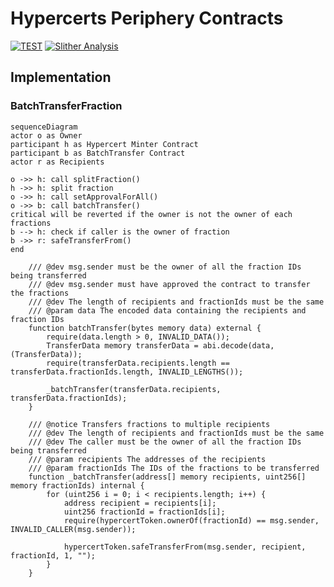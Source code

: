 # Hypercerts Periphery Contracts

[![TEST](https://github.com/hypercerts-org/protocol-periphery/actions/workflows/test.yml/badge.svg)](https://github.com/hypercerts-org/protocol-periphery/actions/workflows/test.yml)
[![Slither Analysis](https://github.com/hypercerts-org/protocol-periphery/actions/workflows/slither.yaml/badge.svg)](https://github.com/hypercerts-org/protocol-periphery/actions/workflows/slither.yaml)

## Implementation

### BatchTransferFraction
```mermaid
sequenceDiagram
actor o as Owner
participant h as Hypercert Minter Contract
participant b as BatchTransfer Contract
actor r as Recipients

o ->> h: call splitFraction()
h ->> h: split fraction
o ->> h: call setApprovalForAll()
o ->> b: call batchTransfer()
critical will be reverted if the owner is not the owner of each fractions
b --> h: check if caller is the owner of fraction
b ->> r: safeTransferFrom()
end

```
```solidity
    /// @dev msg.sender must be the owner of all the fraction IDs being transferred
    /// @dev msg.sender must have approved the contract to transfer the fractions
    /// @dev The length of recipients and fractionIds must be the same
    /// @param data The encoded data containing the recipients and fraction IDs
    function batchTransfer(bytes memory data) external {
        require(data.length > 0, INVALID_DATA());
        TransferData memory transferData = abi.decode(data, (TransferData));
        require(transferData.recipients.length == transferData.fractionIds.length, INVALID_LENGTHS());

        _batchTransfer(transferData.recipients, transferData.fractionIds);
    }

    /// @notice Transfers fractions to multiple recipients
    /// @dev The length of recipients and fractionIds must be the same
    /// @dev The caller must be the owner of all the fraction IDs being transferred
    /// @param recipients The addresses of the recipients
    /// @param fractionIds The IDs of the fractions to be transferred
    function _batchTransfer(address[] memory recipients, uint256[] memory fractionIds) internal {
        for (uint256 i = 0; i < recipients.length; i++) {
            address recipient = recipients[i];
            uint256 fractionId = fractionIds[i];
            require(hypercertToken.ownerOf(fractionId) == msg.sender, INVALID_CALLER(msg.sender));

            hypercertToken.safeTransferFrom(msg.sender, recipient, fractionId, 1, "");
        }
    }
```
